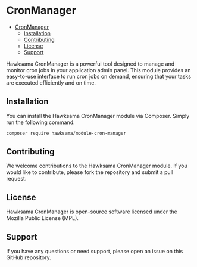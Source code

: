 # CronManager
<!-- TOC -->
* [CronManager](#cronmanager)
    * [Installation](#installation)
    * [Contributing](#contributing)
    * [License](#license)
    * [Support](#support)
<!-- TOC -->

Hawksama CronManager is a powerful tool designed to manage and monitor cron jobs in your application admin panel. This module provides an easy-to-use interface to run cron jobs on demand, ensuring that your tasks are executed efficiently and on time.

## Installation

You can install the Hawksama CronManager module via Composer. Simply run the following command:

```bash
composer require hawksama/module-cron-manager
```

## Contributing
We welcome contributions to the Hawksama CronManager module. If you would like to contribute, please fork the repository and submit a pull request.

## License
Hawksama CronManager is open-source software licensed under the Mozilla Public License (MPL).

## Support
If you have any questions or need support, please open an issue on this GitHub repository.
